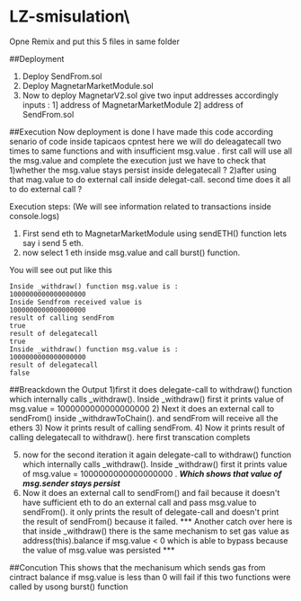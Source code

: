 # LZ-smisulation\
Opne Remix and put this 5 files in same folder

##Deployment
1) Deploy SendFrom.sol 
2) Deploy MagnetarMarketModule.sol 
3) Now to deploy MagnetarV2.sol give two input addresses accordingly 
        inputs : 1] address of MagnetarMarketModule
                 2] address of SendFrom.sol

##Execution 
Now deployment is done I have made this code according senario of code inside tapicaos cpntest
here we will do deleagatecall two times to same functions and with insufficient msg.value . 
first call will use all the msg.value and complete the execution just we have to check that 
1)whether the msg.value stays persist inside delegatecall ?
2)after using that mag.value to do external call inside delegat-call. second time does it all to do external call ?

Execution steps: (We will see information related to transactions inside console.logs)
1) First send eth to MagnetarMarketModule using sendETH() function lets say i send 5 eth.
2) now select 1 eth inside msg.value and call burst() function.

You will see out put like this 
```
Inside _withdraw() function msg.value is :
1000000000000000000
Inside Sendfrom received value is
1000000000000000000
result of calling sendFrom
true
result of delegatecall
true
Inside _withdraw() function msg.value is :
1000000000000000000
result of delegatecall
false
```
##Breackdown the Output
1)first it does delegate-call to withdraw() function which internally calls _withdraw(). Inside _withdraw() first it prints value of msg.value = 1000000000000000000
2) Next it does an external call to sendFrom() inside _withdrawToChain().  and sendFrom will receive all the ethers 
3) Now it prints result of calling sendFrom.
4) Now it prints result of calling delegatecall to withdraw(). here first transcation complets

5) now for the second iteration it again delegate-call to withdraw() function which internally calls _withdraw().
   Inside _withdraw() first it prints value of msg.value = 1000000000000000000 . ***Which shows that value of msg.sender stays persist***
6) Now it does an external call to sendFrom() and fail because it doesn't have sufficient eth to do an external call and pass msg.value to sendFrom(). it only prints the result of delegate-call and doesn't print the result of sendFrom() because it failed.
   *** Another catch over here is that inside _withdraw() there is the same mechanism to set gas value as address(this).balance if msg.value < 0 which is able to bypass because the value of msg.value was persisted ***

##Concution 
This shows that the mechanisum which sends gas from cintract balance if msg.value is less than 0 will fail if this two functions were called by usong burst() function 

